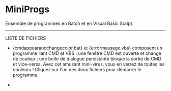# MiniProgs
Ensemble de programmes en Batch et en Visual Basic Script.
***



LISTE DE FICHIERS

  - {cmdappearandchangecolor.bat} et {errormassage.vbs} composent un programme liant CMD et VBS : une fenêtre CMD est ouverte et change de couleur ; une boîte de dialogue persistante bloque la sortie de CMD et vice-versa. Avec cet amusant mini-virus, vous en verrez de toutes les couleurs ! Cliquez sur l'un des deux fichiers pour démarrer le programme.
  
  - 
